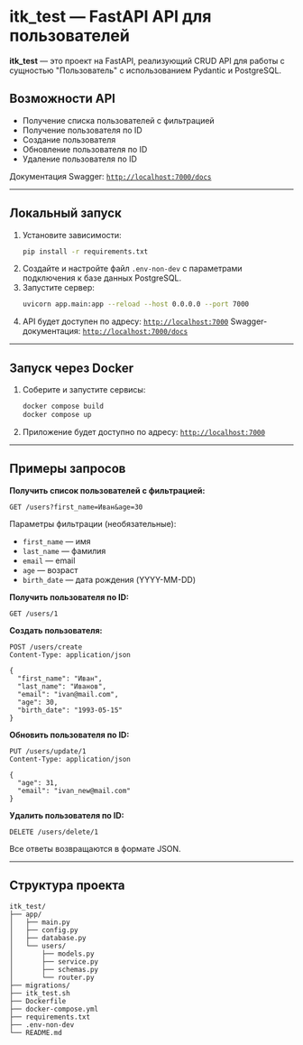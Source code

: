 # itk_test — FastAPI API для пользователей

**itk_test** — это проект на FastAPI, реализующий CRUD API для работы с сущностью "Пользователь" с использованием Pydantic и PostgreSQL.

## Возможности API

- Получение списка пользователей с фильтрацией
- Получение пользователя по ID
- Создание пользователя
- Обновление пользователя по ID
- Удаление пользователя по ID

Документация Swagger: [`http://localhost:7000/docs`](http://localhost:7000/docs)

---

## Локальный запуск

1. Установите зависимости:
    ```bash
    pip install -r requirements.txt
    ```
2. Создайте и настройте файл `.env-non-dev` с параметрами подключения к базе данных PostgreSQL.
3. Запустите сервер:
    ```bash
    uvicorn app.main:app --reload --host 0.0.0.0 --port 7000
    ```
4. API будет доступен по адресу: [`http://localhost:7000`](http://localhost:7000)
   Swagger-документация: [`http://localhost:7000/docs`](http://localhost:7000/docs)

---

## Запуск через Docker

1. Соберите и запустите сервисы:

    ```bash
    docker compose build
    docker compose up
    ```

2. Приложение будет доступно по адресу: [`http://localhost:7000`](http://localhost:7000)

---

## Примеры запросов

**Получить список пользователей с фильтрацией:**

```http
GET /users?first_name=Иван&age=30
```

Параметры фильтрации (необязательные):

- `first_name` — имя
- `last_name` — фамилия
- `email` — email
- `age` — возраст
- `birth_date` — дата рождения (YYYY-MM-DD)

**Получить пользователя по ID:**

```http
GET /users/1
```

**Создать пользователя:**

```http
POST /users/create
Content-Type: application/json

{
  "first_name": "Иван",
  "last_name": "Иванов",
  "email": "ivan@mail.com",
  "age": 30,
  "birth_date": "1993-05-15"
}
```

**Обновить пользователя по ID:**

```http
PUT /users/update/1
Content-Type: application/json

{
  "age": 31,
  "email": "ivan_new@mail.com"
}
```

**Удалить пользователя по ID:**

```http
DELETE /users/delete/1
```

Все ответы возвращаются в формате JSON.

---

## Структура проекта

```text
itk_test/
├── app/
│   ├── main.py
│   ├── config.py
│   ├── database.py
│   └── users/
│       ├── models.py
│       ├── service.py
│       ├── schemas.py
│       └── router.py
├── migrations/
├── itk_test.sh
├── Dockerfile
├── docker-compose.yml
├── requirements.txt
├── .env-non-dev
└── README.md
```
